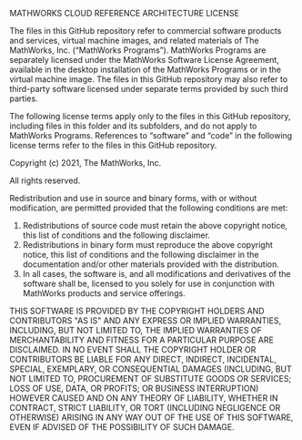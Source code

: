 MATHWORKS CLOUD REFERENCE ARCHITECTURE LICENSE

The files in this GitHub repository refer to commercial software products and services, virtual machine images, and related materials of The MathWorks, Inc. (“MathWorks Programs”). MathWorks Programs are separately licensed under the MathWorks Software License Agreement, available in the desktop installation of the MathWorks Programs or in the virtual machine image. The files in this GitHub repository may also refer to third-party software licensed under separate terms provided by such third parties.

The following license terms apply only to the files in this GitHub repository, including files in this folder and its subfolders, and do not apply to MathWorks Programs. References to “software” and “code” in the following license terms refer to the files in this GitHub repository.

Copyright (c) 2021, The MathWorks, Inc.

All rights reserved.

Redistribution and use in source and binary forms, with or without modification, are permitted provided that the following conditions are met:

1. Redistributions of source code must retain the above copyright notice, this list of conditions and the following disclaimer.
2. Redistributions in binary form must reproduce the above copyright notice, this list of conditions and the following disclaimer in the documentation and/or other materials provided with the distribution.
3. In all cases, the software is, and all modifications and derivatives of the software shall be, licensed to you solely for use in conjunction with MathWorks products and service offerings.

THIS SOFTWARE IS PROVIDED BY THE COPYRIGHT HOLDERS AND CONTRIBUTORS "AS IS" AND ANY EXPRESS OR IMPLIED WARRANTIES, INCLUDING, BUT NOT LIMITED TO, THE IMPLIED WARRANTIES OF MERCHANTABILITY AND FITNESS FOR A PARTICULAR PURPOSE ARE DISCLAIMED. IN NO EVENT SHALL THE COPYRIGHT HOLDER OR CONTRIBUTORS BE LIABLE FOR ANY DIRECT, INDIRECT, INCIDENTAL, SPECIAL, EXEMPLARY, OR CONSEQUENTIAL DAMAGES (INCLUDING, BUT NOT LIMITED TO, PROCUREMENT OF SUBSTITUTE GOODS OR SERVICES; LOSS OF USE, DATA, OR PROFITS; OR BUSINESS INTERRUPTION) HOWEVER CAUSED AND ON ANY THEORY OF LIABILITY, WHETHER IN CONTRACT, STRICT LIABILITY, OR TORT (INCLUDING NEGLIGENCE OR OTHERWISE) ARISING IN ANY WAY OUT OF THE USE OF THIS SOFTWARE, EVEN IF ADVISED OF THE POSSIBILITY OF SUCH DAMAGE.
